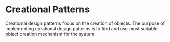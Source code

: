 # Creational Patterns

Creational design patterns focus on the creation of objects. The purpose of implementing creational design patterns is to find and use most suitable object creation mechanism for the system. 